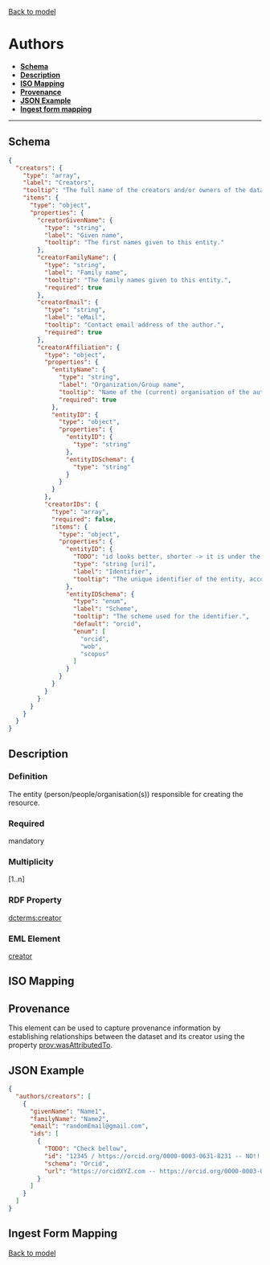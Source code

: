 [Back to model](_base.md)

# Authors

- **[Schema](#schema)**
- **[Description](#description)**
- **[ISO Mapping](#iso-mapping)**
- **[Provenance](#provenance)**
- **[JSON Example](#json-example)**
- **[Ingest form mapping](#ingest-form-mapping)**

---

## Schema
```json
{
  "creators": {
    "type": "array",
    "label": "Creators",
    "tooltip": "The full name of the creators and/or owners of the dataset. The personal name format should be: family, given (e.g.: Smith, John).",
    "items": {
      "type": "object",
      "properties": {
        "creatorGivenName": {
          "type": "string",
          "label": "Given name",
          "tooltip": "The first names given to this entity."
        },
        "creatorFamilyName": {
          "type": "string",
          "label": "Family name",
          "tooltip": "The family names given to this entity.",
          "required": true
        },
        "creatorEmail": {
          "type": "string",
          "label": "eMail",
          "tooltip": "Contact email address of the author.",
          "required": true
        },
        "creatorAffiliation": {
          "type": "object",
          "properties": {
            "entityName": {
              "type": "string",
              "label": "Organization/Group name",
              "tooltip": "Name of the (current) organisation of the author.",
              "required": true
            },
            "entityID": {
              "type": "object",
              "properties": {
                "entityID": {
                  "type": "string"
                },
                "entityIDSchema": {
                  "type": "string"
                }
              }
            }
          },
          "creatorIDs": {
            "type": "array",
            "required": false,
            "items": {
              "type": "object",
              "properties": {
                "entityID": {
                  "TODO": "id looks better, shorter -> it is under the nameIdentifiers...",
                  "type": "string [uri]",
                  "label": "Identifier",
                  "tooltip": "The unique identifier of the entity, according to various identifier schemes."
                },
                "entityIDSchema": {
                  "type": "enum",
                  "label": "Scheme",
                  "tooltip": "The scheme used for the identifier.",
                  "default": "orcid",
                  "enum": [
                    "orcid",
                    "wob",
                    "scopus"
                  ]
                }
              }
            }
          }
        }
      }
    }
  }
}
```

## Description
### Definition
The entity (person/people/organisation(s)) responsible for creating the resource.
### Required
mandatory

### Multiplicity
[1..n]

### RDF Property
[dcterms:creator](https://www.w3.org/TR/vocab-dcat-3/#Property:resource_creator)

### EML Element
[creator](https://eml.ecoinformatics.org/schema/eml-resource_xsd.html#ResourceGroup_creator)

## ISO Mapping

## Provenance
This element can be used to capture provenance information by establishing relationships between the dataset and its creator using the property [prov:wasAttributedTo](https://www.w3.org/TR/prov-o/#wasAttributedTo).

## JSON Example
```json
{
  "authors/creators": [
    {
      "givenName": "Name1",
      "familyName": "Name2",
      "email": "randomEmail@gmail.com",
      "ids": [
        {
          "TODO": "Check bellow",
          "id": "12345 / https://orcid.org/0000-0003-0631-8231 -- NO!!!",
          "schema": "Orcid",
          "url": "https://orcidXYZ.com -- https://orcid.org/0000-0003-0631-8231 -- YES"
        }
      ]
    }
  ]
}
```

## Ingest Form Mapping

[Back to model](_base.md)
